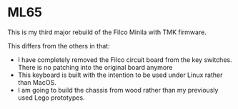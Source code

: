 # ML65

This is my third major rebuild of the Filco Minila with TMK firmware.

This differs from the others in that:

- I have completely removed the Filco circuit board from the key switches. There is no patching into the original board anymore
- This keyboard is built with the intention to be used under Linux rather than MacOS.
- I am going to build the chassis from wood rather than my previously used Lego prototypes.
